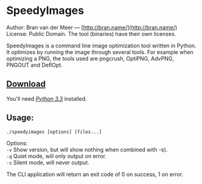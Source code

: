 # SpeedyImages

Author: Bran van der Meer — [http://bran.name/](http://bran.name/)  
License: Public Domain. The tool (binaries) have their own licenses.

SpeedyImages is a command line image optimization tool written in Python. It optimizes by running the image through several tools. For example when optimizing a PNG, the tools used are pngcrush, OptiPNG, AdvPNG, PNGOUT and DeflOpt.

## [Download](https://github.com/branneman/SpeedyImages/archive/master.zip)
You'll need [*Python 3.3*](http://www.python.org/download/) installed.

## Usage:
	./speedyimages [options] [files...]

Options:  
`-v` Show version, but will show nothing when combined with -s).  
`-q` Quiet mode, will only output on error.  
`-s` Silent mode, will never output.

The CLI application will return an exit code of 0 on success, 1 on error.